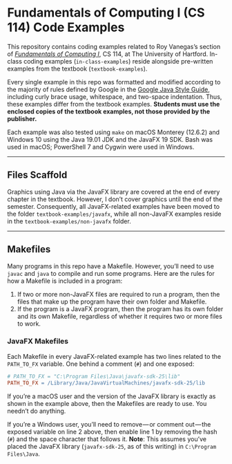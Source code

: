 # Fundamentals of Computing I (CS 114) Code Examples

This repository contains coding examples related to Roy Vanegas’s section of [_Fundamentals of Computing I_](https://roy.vanegas.org/teaching/at-uhart/fundamentals-of-computing-1/), CS 114, at The University of Hartford. In-class coding examples (`in-class-examples`) reside alongside pre-written examples from the textbook (`textbook-examples`).

Every single example in this repo was formatted and modified according to the majority of rules defined by Google in the [Google Java Style Guide](https://google.github.io/styleguide/javaguide.html), including curly brace usage, whitespace, and two-space indentation. Thus, these examples differ from the textbook examples. **Students must use the enclosed copies of the textbook examples, not those provided by the publisher.**

Each example was also tested using `make` on macOS Monterey (12.6.2) and Windows 10 using the Java 19.01 JDK and the JavaFX 19 SDK. Bash was used in macOS; PowerShell 7 and Cygwin were used in Windows.

---

## Files Scaffold

Graphics using Java via the JavaFX library are covered at the end of every chapter in the textbook. However, I don’t cover graphics until the end of the semester. Consequently, all JavaFX-related examples have been moved to the folder `textbook-examples/javafx`, while all non-JavaFX examples reside in the `textbook-examples/non-javafx` folder.

---

## Makefiles

Many programs in this repo have a Makefile. However, you’ll need to use `javac` and `java` to compile and run some programs. Here are the rules for how a Makefile is included in a program:

1. If two or more non-JavaFX files are required to run a program, then the files that make up the program have their own folder and Makefile.
2. If the program is a JavaFX program, then the program has its own folder and its own Makefile, regardless of whether it requires two or more files to work.

### JavaFX Makefiles

Each Makefile in every JavaFX-related example has two lines related to the `PATH_TO_FX` variable. One behind a comment (`#`) and one exposed:

```makefile
# PATH_TO_FX = "C:\Program Files\Java\javafx-sdk-25\lib"
PATH_TO_FX = /Library/Java/JavaVirtualMachines/javafx-sdk-25/lib
```

If you’re a macOS user and the version of the JavaFX library is exactly as shown in the example above, then the Makefiles are ready to use. You needn’t do anything.

If you’re a Windows user, you’ll need to remove — or comment out — the exposed variable on line 2 above, then enable line 1 by removing the hash (`#`) and the space character that follows it. **Note**: This assumes you’ve placed the JavaFX library (`javafx-sdk-25`, as of this writing) in `C:\Program Files\Java`.
